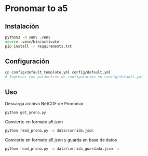 # Pronomar to a5

## Instalación
```bash
python3 -m venv .venv
source .venv/bin/activate
pip install -r requirements.txt
```
## Configuración
```bash
cp config/default_template.yml config/default.yml
# Ingresar los parámetros de configuración en config/default.yml
```
## Uso
Descarga archivo NetCDF de Pronomar
```bash
python get_prono.py
```
Convierte en formato a5 json
```bash
python read_prono.py -o data/corrida.json
```
Convierte en formato a5 json y guarda en base de datos
```bash
python read_prono.py -o data/corrida_guardada.json -u
```
